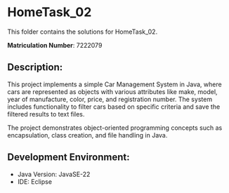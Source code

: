 # HomeTask_02

This folder contains the solutions for HomeTask_02.

**Matriculation Number**: 7222079

## Description:

This project implements a simple Car Management System in Java, where cars are represented as objects with various attributes like make, model, year of manufacture, color, price, and registration number. The system includes functionality to filter cars based on specific criteria and save the filtered results to text files. 

The project demonstrates object-oriented programming concepts such as encapsulation, class creation, and file handling in Java.

## Development Environment:
- Java Version: JavaSE-22
- IDE: Eclipse
